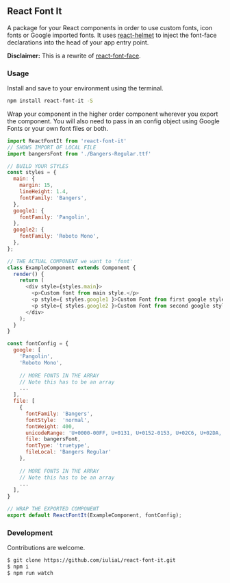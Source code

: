 ## React Font It 

A package for your React components in order to use custom fonts, icon fonts or Google imported fonts.
It uses [react-helmet](https://github.com/nfl/react-helmet) to inject the font-face declarations into the head of your app entry point. 

__Disclaimer:__ This is a rewrite of [react-font-face](https://github.com/ojdx/react-font-face).


### Usage

Install and save to your environment using the terminal. 

```bash
npm install react-font-it -S
```

Wrap your component in the higher order component wherever you export the component.  You will also need to pass in an config object using Google Fonts or your own font files or both.

```js
import ReactFontIt from 'react-font-it'
// SHOWS IMPORT OF LOCAL FILE
import bangersFont from './Bangers-Regular.ttf'

// BUILD YOUR STYLES
const styles = {
  main: {
    margin: 15,
    lineHeight: 1.4,
    fontFamily: 'Bangers',
  },
  google1: {
    fontFamily: 'Pangolin',
  },
  google2: {
    fontFamily: 'Roboto Mono',
  },
};

// THE ACTUAL COMPONENT we want to 'font'
class ExampleComponent extends Component {
  render() {
    return (
      <div style={styles.main}>
        <p>Custom font from main style.</p>
        <p style={ styles.google1 }>Custom Font from first google style.</p>
        <p style={ styles.google2 }>Custom Font from second google style.</p>
      </div>
    );
  }
}

const fontConfig = {
  google: [
    'Pangolin',
    'Roboto Mono',
    
    // MORE FONTS IN THE ARRAY
    // Note this has to be an array
    ...
  ],
  file: [
    {
      fontFamily: 'Bangers',
      fontStyle:  'normal',
      fontWeight: 400,
      unicodeRange: 'U+0000-00FF, U+0131, U+0152-0153, U+02C6, U+02DA, U+02DC, U+2000-206F, U+2074, U+20AC, U+2212, U+2215',
      file: bangersFont,
      fontType: 'truetype',
      fileLocal: 'Bangers Regular'
    },
    
    // MORE FONTS IN THE ARRAY
    // Note this has to be an array
    ...
  ],
}

// WRAP THE EXPORTED COMPONENT 
export default ReactFontIt(ExampleComponent, fontConfig);
```




### Development

Contributions are welcome.

```bash
$ git clone https://github.com/iuliaL/react-font-it.git
$ npm i
$ npm run watch
```

